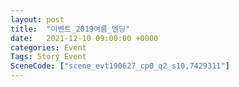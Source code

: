 ```yaml
---
layout: post
title:  "이벤트_2019여름_엔딩"
date:   2021-12-10 09:00:00 +0000
categories: Event
Tags: Story Event
SceneCode: ["scene_evt190627_cp0_q2_s10,7429311"]
---
```

